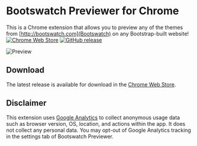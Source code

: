 # Bootswatch Previewer for Chrome
This is a Chrome extension that allows you to preview any of the themes from [http://bootswatch.com](Bootswatch) on any Bootstrap-built website!  
[![Chrome Web Store](https://img.shields.io/chrome-web-store/d/jlmhopkiicfdiaghialcjleommnolkpl.svg?maxAge=2592000)](https://chrome.google.com/webstore/detail/bootswatch-previewer/jlmhopkiicfdiaghialcjleommnolkpl?authuser=0)
[![GitHub release](https://img.shields.io/github/release/therealgitcub/bootswatch-previewer.svg?maxAge=2592000)](https://github.com/TheRealGitCub/bootswatch-previewer/releases)

![Preview](http://i.imgur.com/iqbUNa9.png)

## Download
The latest release is available for download in the [Chrome Web Store](https://chrome.google.com/webstore/detail/bootswatch-previewer/jlmhopkiicfdiaghialcjleommnolkpl).

## Disclaimer
This extension uses [Google Analytics](http://google.com/analytics) to collect anonymous usage data such as browser version, OS, location, and actions within the app. It does not collect any personal data. You may opt-out of Google Analytics tracking in the settings tab of Bootswatch Previewer.

